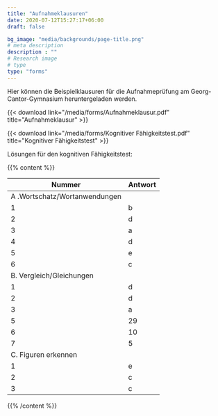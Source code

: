 ```yaml
---
title: "Aufnahmeklausuren"
date: 2020-07-12T15:27:17+06:00
draft: false

bg_image: "media/backgrounds/page-title.png"
# meta description
description : ""
# Research image
# type
type: "forms"
---
```


Hier können die Beispielklausuren für die Aufnahmeprüfung am Georg-Cantor-Gymnasium heruntergeladen werden.

{{< download link="/media/forms/Aufnahmeklausur.pdf" title="Aufnahmeklausur" >}}

{{< download link="/media/forms/Kognitiver Fähigkeitstest.pdf" title="Kognitiver Fähigkeitstest" >}}

Lösungen für den kognitiven Fähigkeitstest:

{{% content %}}

|Nummer|Antwort|
|-|-|
|A .Wortschatz/Wortanwendungen||
|1|b|
|2|d|
|3|a|
|4|d|
|5|e|
|6|c|
|B. Vergleich/Gleichungen||
|1|d|
|2|d|
|3|a|
|5|29|
|6|10|
|7|5|
|C. Figuren erkennen||
|1|e|
|2|c|
|3|c|

{{% /content %}}
